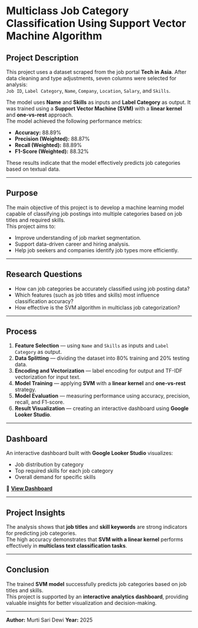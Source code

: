 # Multiclass Job Category Classification Using Support Vector Machine Algorithm

## Project Description
This project uses a dataset scraped from the job portal **Tech in Asia**. After data cleaning and type adjustments, seven columns were selected for analysis:  
`Job ID`, `Label Category`, `Name`, `Company`, `Location`, `Salary`, and `Skills`.  

The model uses **Name** and **Skills** as inputs and **Label Category** as output. It was trained using a **Support Vector Machine (SVM)** with a **linear kernel** and **one-vs-rest** approach.  
The model achieved the following performance metrics:  
- **Accuracy:** 88.89%  
- **Precision (Weighted):** 88.87%  
- **Recall (Weighted):** 88.89%  
- **F1-Score (Weighted):** 88.32%

These results indicate that the model effectively predicts job categories based on textual data.

---

## Purpose
The main objective of this project is to develop a machine learning model capable of classifying job postings into multiple categories based on job titles and required skills.  
This project aims to:
- Improve understanding of job market segmentation.  
- Support data-driven career and hiring analysis.  
- Help job seekers and companies identify job types more efficiently.  

---

## Research Questions
- How can job categories be accurately classified using job posting data?  
- Which features (such as job titles and skills) most influence classification accuracy?  
- How effective is the SVM algorithm in multiclass job categorization?  

---

## Process
1. **Feature Selection** — using `Name` and `Skills` as inputs and `Label Category` as output.  
2. **Data Splitting** — dividing the dataset into 80% training and 20% testing data.  
3. **Encoding and Vectorization** — label encoding for output and TF-IDF vectorization for input text.  
4. **Model Training** — applying **SVM** with a **linear kernel** and **one-vs-rest** strategy.  
5. **Model Evaluation** — measuring performance using accuracy, precision, recall, and F1-score.  
6. **Result Visualization** — creating an interactive dashboard using **Google Looker Studio**.  

---

## Dashboard
An interactive dashboard built with **Google Looker Studio** visualizes:
- Job distribution by category  
- Top required skills for each job category  
- Overall demand for specific skills  

🔗 **[View Dashboard](https://lookerstudio.google.com/reporting/ed13a0fc-1e74-4fb4-9625-de6b65a46f88)**  

---

## Project Insights
The analysis shows that **job titles** and **skill keywords** are strong indicators for predicting job categories.  
The high accuracy demonstrates that **SVM with a linear kernel** performs effectively in **multiclass text classification tasks**.  

---

## Conclusion
The trained **SVM model** successfully predicts job categories based on job titles and skills.  
This project is supported by an **interactive analytics dashboard**, providing valuable insights for better visualization and decision-making.  


---

**Author:** Murti Sari Dewi 
**Year:** 2025  

